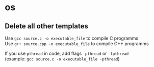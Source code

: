 # os
Delete all other templates
---
Use `gcc source.c -o executable_file` to compile C programms <br/>
Use `g++ source.cpp -o executable_file` to compile C++ programms <br/>

If you use `pthread` in code, add flags `-pthread` or `-lpthread` <br/>
(example: `gcc source.c -o executable_file -pthread`)
